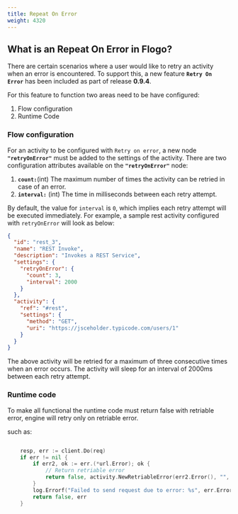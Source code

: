 ```yaml
---
title: Repeat On Error
weight: 4320
---
```


## What is an Repeat On Error in Flogo?

There are certain scenarios where a user would like to retry an activity when an error is encountered. To support this, a new feature **`Retry On Error`** has been included as part of release **0.9.4**. 

For this feature to function two areas need to be have configured:
1. Flow configuration
2. Runtime Code

### Flow configuration
For an activity to be configured with `Retry on error`, a new node **`"retryOnError"`** must be added to the settings of the activity. There are two configuration attributes available on the **`"retryOnError"`** node:

1. **`count:`**(int) The maximum number of times the activity can be retried in case of an error.
2. **`interval:`** (int) The time in milliseconds between each retry attempt.

By default, the value for `interval` is `0`, which implies each retry attempt will be executed immediately.
For example, a sample rest activity configured with `retryOnError` will look as below:
```json
{
  "id": "rest_3",
  "name": "REST Invoke",
  "description": "Invokes a REST Service",
  "settings": {
    "retryOnError": {
      "count": 3,
      "interval": 2000
    }
  },
  "activity": {
    "ref": "#rest",
    "settings": {
      "method": "GET",
      "uri": "https://jsceholder.typicode.com/users/1"
    }
  }
}
```
The above activity will be retried for a maximum of three consecutive times when an error occurs. The activity will sleep for an interval of 2000ms between each retry attempt.

### Runtime code

To make all functional the runtime code must return false with retriable error, engine will retry only on retriable error.

such as:
```go

	resp, err := client.Do(req)
	if err != nil {
		if err2, ok := err.(*url.Error); ok {
			// Return retriable error
			return false, activity.NewRetriableError(err2.Error(), "", nil)
		}
		log.Errorf("Failed to send request due to error: %s", err.Error())
		return false, err
	}

```
